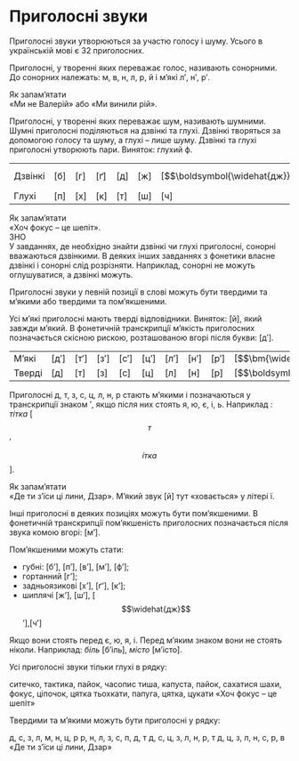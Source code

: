 # Приголосні звуки

Приголоснi звуки утворюються за участю голосу i шуму. Усього в українськiй мовi є 32 приголосних.

Приголоснi, у твореннi яких переважає голос, називають сонорними. До сонорних належать: <span class="p1">м, в, н, л, р, й</span> i м’якi <span class="p1">л′, н′, р′</span>.

<div class="alg-wrap">
<span class="alg">Як запам’ятати</span> 
<div class="alg-text">
«Ми не Валерiй» або «Ми винили рiй».
</div>
</div>

Приголоснi, у твореннi яких переважає шум, називають шумними. Шумнi приголоснi подiляються на дзвiнкi та глухi. Дзвiнкi творяться за допомогою голосу та шуму, а глухi – лише шуму. Дзвiнкi та глухi приголоснi утворюють пари. Виняток: глухий <span class="p1">ф</span>.

<div class="centered-table-wrapper">
<table class="centered-table">
<tr>
<td>Дзвiнкi</td>
<td>[<span class="p1">б</span>]</td>
<td>[<span class="p1">г</span>]</td>
<td>[<span class="p1">ґ</span>]</td>
<td>[<span class="p1">д</span>]</td>
<td>[<span class="p1">ж</span>]</td>
<td>[<span class="p1">$$\boldsymbol{\widehat{дж}}$$</span>]</td>
<td>[<span class="p1">з</span>]</td>
<td>[<span class="p1">$$\boldsymbol{\widehat{дз}}$$</span>]</td>
<td>[<span class="p1">д′</span>]</td>
<td>[<span class="p1">з</span>]</td>
<td>[<span class="p1">$$\boldsymbol{\widehat{дз}}$$′</span>]</td>
<td></td>
</tr>
<tr>
<td>Глухi</td>
<td>[<span class="p1">п</span>]</td>
<td>[<span class="p1">х</span>]</td>
<td>[<span class="p1">к</span>]</td>
<td>[<span class="p1">т</span>]</td>
<td>[<span class="p1">ш</span>]</td>
<td>[<span class="p1">ч</span>]</td>
<td>[<span class="p1">с</span>]</td>
<td>[<span class="p1">ц</span>]</td>
<td>[<span class="p1">т′</span>]</td>
<td>[<span class="p1">с′</span>]</td>
<td>[<span class="p1">ц′</span>]</td>
<td>[<span class="p1">ф</span>]</td>
</tr>
</table>
</div>

<div class="alg-wrap">
<span class="alg">Як запам’ятати</span> 
<div class="alg-text">
«Хоч фокус – це шепiт».
</div>
</div>

<div class="alg-wrap">
<span class="alg">ЗНО</span> 
<div class="alg-text">
У завданнях, де необхiдно знайти дзвiнкi чи глухi приголоснi, сонорнi вважаються дзвiнкими. В деяких iнших завданнях з фонетики власне дзвiнкi i сонорнi слiд розрiзняти. Наприклад, сонорнi не можуть оглушуватися, а дзвiнкi можуть.
</div>
</div>

Приголоснi звуки у певнiй позицiї в словi можуть бути твердими та м’якими або твердими та пом’якшеними.

Усi м’якi приголоснi мають твердi вiдповiдники. Виняток: [<span class="p1">й</span>], який завжди м’який. В фонетичнiй транскрипцiї м’якiсть приголосних позначається скiсною рискою, розташованою вгорi пiсля букви: [<span class="p1">д′</span>].

<div class="centered-table-wrapper">
<table class="centered-table">
<tr>
<td>М’якi</td>
<td>[<span class="p1">д′</span>]</td>
<td>[<span class="p1">т′</span>]</td>
<td>[<span class="p1">з′</span>]</td>
<td>[<span class="p1">с′</span>]</td>
<td>[<span class="p1">ц′</span>]</td>
<td>[<span class="p1">л′</span>]</td>
<td>[<span class="p1">н′</span>]</td>
<td>[<span class="p1">р′</span>]</td>
<td>[<span class="p1">$$\bm{\widehat{дз}}$$′</span>]</td>
<td>[<span class="p1">й</span>]</td>
</tr>
<tr>
<td>Твердi</td>
<td>[<span class="p1">д</span>]</td>
<td>[<span class="p1">т</span>]</td>
<td>[<span class="p1">з</span>]</td>
<td>[<span class="p1">с</span>]</td>
<td>[<span class="p1">ц</span>]</td>
<td>[<span class="p1">л</span>]</td>
<td>[<span class="p1">н</span>]</td>
<td>[<span class="p1">р</span>]</td>
<td>[<span class="p1">$$\boldsymbol{\widehat{дз}}$$</span>]</td>
<td></td>
</tr>
</table>
</div>

Приголоснi <span class="p1">д, т, з, с, ц, л, н, р</span> стають м’якими i позначаються у транскрипцiї знаком ′, якщо пiсля них стоять <span class="p1">я, ю, є, i, ь</span>. Наприклад : *тiтка* [$$т$$′$$\acute{і}тка$$].

<div class="alg-wrap">
<span class="alg">Як запам’ятати</span> 
<div class="alg-text">
«Де ти з’їси цi лини, Дзар». М’який звук [<span class="p1">й</span>] тут «ховається» у лiтерi <span class="p1">ї</span>.
</div>
</div>

Iншi приголоснi в деяких позицiях можуть бути пом’якшеними. В фонетичнiй транскрипцiї пом’якшенiсть приголосних позначається пiсля звука комою вгорi: [<span class="p1">м’</span>].

Пом’якшеними можуть стати:
 * губнi: [<span class="p1">б’</span>], [<span class="p1">п’</span>], [<span class="p1">в’</span>], [<span class="p1">м’</span>], [<span class="p1">ф’</span>];
 * гортанний [<span class="p1">г’</span>];
 * задньоязиковi [<span class="p1">х’</span>], [<span class="p1">ґ’</span>], [<span class="p1">к’</span>];
 * шиплячi [<span class="p1">ж’</span>], [<span class="p1">ш’</span>], [<span class="p1">$$\widehat{дж}$$</span>’],[<span class="p1">ч</span>’]

Якщо вони стоять перед <span class="p1">є, ю, я, i</span>. Перед м’яким знаком вони не стоять нiколи. Наприклад: *бiль* [б’iль], *мiсто* [м’iсто]. 


<quiz correctLabel="correct" incorrectLabel="incorrect" checkLabel="check">
    <question text="">
        <p>Усі приголосні звуки тільки глухі в рядку:</p>
        <answer>ситечко, тактика, пайок, часопис</answer>
        <answer>тиша, капуста, пайок, сахатися</answer>
        <answer correct>шахи, фокус, ціпочок, цятка</answer>
        <answer>тьохкати, папуга, цятка, цукати</answer>
        <explanation>
        «Хоч фокус – це шепіт»
        </explanation>
    </question>
    <question text="">
        <p>Твердими та м’якими можуть бути приголосні у рядку:</p>
        <answer>д, с, з, л, м, н, ц, р</answer>
        <answer>р, н, л, з, с, п, д, т</answer>
        <answer correct>д, с, ц, з, л, н, р, т</answer>
        <answer>д, ц, з, л, н, с, р, в</answer>
        <explanation>
        «Де ти з’їси ці лини, Дзар»
        </explanation>
    </question>
</quiz>


